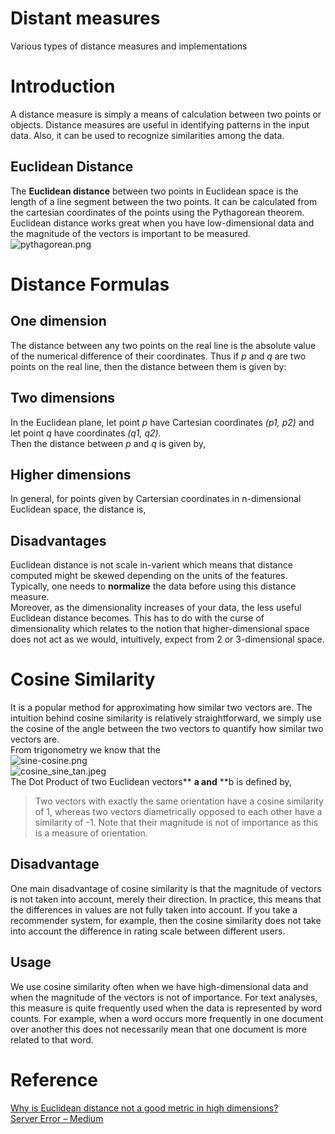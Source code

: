 # Distant measures

Various types of distance measures and implementations   

# Introduction

A distance measure is simply a means of calculation between two points or objects. Distance measures are useful in identifying patterns in the input data. Also, it can be used to recognize similarities among the data.    

## Euclidean Distance

The **Euclidean distance** between two points in Euclidean space is the length of a line segment between the two points. It can be calculated from the cartesian coordinates of the points using the Pythagorean theorem. Euclidean distance works great when you have low-dimensional data and the magnitude of the vectors is important to be measured.   
![pythagorean.png](/home/karthik/quicklisp/local-projects/cl-dist-measure/data/pythagorean.png)    

# Distance Formulas

## One dimension

The distance between any two points on the real line is the absolute value of the numerical difference of their coordinates. Thus if *p* and *q* are two points on the real line, then the distance between them is given by:   

## Two dimensions

In the Euclidean plane, let point *p* have Cartesian coordinates *(p1, p2)* and let point *q* have coordinates *(q1, q2).*   
Then the distance between *p* and *q* is given by,    

## Higher dimensions

In general, for points given by Cartersian coordinates in n-dimensional Euclidean space, the distance is,    

## Disadvantages

Euclidean distance is not scale in-varient which means that distance computed might be skewed depending on the units of the features. Typically, one needs to **normalize** the data before using this distance measure.    
Moreover, as the dimensionality increases of your data, the less useful Euclidean distance becomes. This has to do with the curse of dimensionality which relates to the notion that higher-dimensional space does not act as we would, intuitively, expect from 2 or 3-dimensional space.    

# Cosine Similarity

It is a popular method for approximating how similar two vectors are. The intuition behind cosine similarity is relatively straightforward, we simply use the cosine of the angle between the two vectors to quantify how similar two vectors are.    
From trigonometry we know that the    
![sine-cosine.png](/home/karthik/quicklisp/local-projects/cl-dist-measure/data/sine-cosine.png)    
![cosine\_sine\_tan.jpeg](/home/karthik/quicklisp/local-projects/cl-dist-measure/data/cosine_sine_tan.jpeg)    
The Dot Product  of two Euclidean vectors** **a and** **b is defined by,    

> Two vectors with exactly the same orientation have a cosine similarity of 1, whereas two vectors diametrically opposed to each other have a similarity of -1. Note that their magnitude is not of importance as this is a measure of orientation.   

## Disadvantage

One main disadvantage of cosine similarity is that the magnitude of vectors is not taken into account, merely their direction. In practice, this means that the differences in values are not fully taken into account. If you take a recommender system, for example, then the cosine
similarity does not take into account the difference in rating scale between different users.   

## Usage

We use cosine similarity often when we have high-dimensional data and when the magnitude of the vectors is not of importance. For text analyses, this measure is quite frequently used when the data is represented by word counts. For example, when a word occurs more frequently in one document over another this does not necessarily mean
that one document is more related to that word.   

# Reference

[Why is Euclidean distance not a good metric in high dimensions?](https://stats.stackexchange.com/questions/99171/why-is-euclidean-distance-not-a-good-metric-in-high-dimensions)    
[Server Error – Medium](https://towardsdatascience.com/9-distance-measures-in-data-science-918109d069fa)    